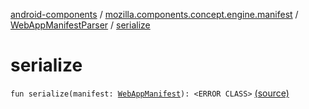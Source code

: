 [android-components](../../index.md) / [mozilla.components.concept.engine.manifest](../index.md) / [WebAppManifestParser](index.md) / [serialize](./serialize.md)

# serialize

`fun serialize(manifest: `[`WebAppManifest`](../-web-app-manifest/index.md)`): <ERROR CLASS>` [(source)](https://github.com/mozilla-mobile/android-components/blob/master/components/concept/engine/src/main/java/mozilla/components/concept/engine/manifest/WebAppManifestParser.kt#L96)